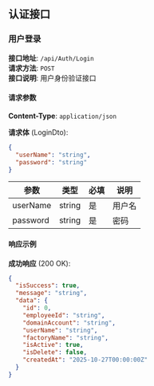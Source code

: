 ## 认证接口

### 用户登录

**接口地址**: `/api/Auth/Login`  
**请求方法**: `POST`  
**接口说明**: 用户身份验证接口

#### 请求参数

**Content-Type**: `application/json`

**请求体** (LoginDto):

```json
{
  "userName": "string",
  "password": "string"
}
```

| 参数 | 类型 | 必填 | 说明 |
|------|------|------|------|
| userName | string | 是 | 用户名 |
| password | string | 是 | 密码 |

#### 响应示例

**成功响应** (200 OK):

```json
{
  "isSuccess": true,
  "message": "string",
  "data": {
    "id": 0,
    "employeeId": "string",
    "domainAccount": "string",
    "userName": "string",
    "factoryName": "string",
    "isActive": true,
    "isDelete": false,
    "createdAt": "2025-10-27T00:00:00Z"
  }
}